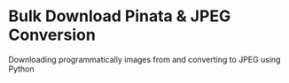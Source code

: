 # Bulk Download Pinata & JPEG Conversion
Downloading programmatically images from and converting to JPEG using Python
